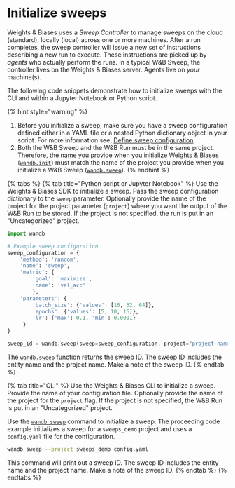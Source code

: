 # Initialize sweeps

Weights & Biases uses a _Sweep Controller_ to manage sweeps on the cloud (standard), locally (local) across one or more machines. After a run completes, the sweep controller will issue a new set of instructions describing a new run to execute. These instructions are picked up by _agents_ who actually perform the runs. In a typical W\&B Sweep, the controller lives on the Weights & Biases server. Agents live on _your_ machine(s).



The following code snippets demonstrate how to initialize sweeps with the CLI and within a Jupyter Notebook or Python script.

{% hint style="warning" %}
1. Before you initialize a sweep, make sure you have a sweep configuration defined either in a YAML file or a nested Python dictionary object in your script. For more information see, [Define sweep configuration](https://docs.wandb.ai/guides/sweeps/define-sweep-configuration).
2. Both the W\&B Sweep and the W\&B Run must be in the same project. Therefore, the name you provide when you initialize Weights & Biases ([`wandb.init`](https://docs.wandb.ai/ref/python/init)) must match the name of the project you provide when you initialize a W\&B Sweep ([`wandb.sweep`](https://docs.wandb.ai/ref/python/sweep)).
{% endhint %}

{% tabs %}
{% tab title="Python script or Jupyter Notebook" %}
Use the Weights & Biases SDK to initialize a sweep. Pass the sweep configuration dictionary to the `sweep` parameter. Optionally provide the name of the project for the project parameter (`project`) where you want the output of the W\&B Run to be stored.  If the project is not specified, the run is put in an "Uncategorized" project.

```python
import wandb

# Example sweep configuration
sweep_configuration = {
    'method': 'random',
    'name': 'sweep',
    'metric': {
        'goal': 'maximize', 
        'name': 'val_acc'
		},
    'parameters': {
        'batch_size': {'values': [16, 32, 64]},
        'epochs': {'values': [5, 10, 15]},
        'lr': {'max': 0.1, 'min': 0.0001}
     }
}

sweep_id = wandb.sweep(sweep=sweep_configuration, project="project-name")
```

The [`wandb.sweep`](https://docs.wandb.ai/ref/python/sweep) function returns the sweep ID. The sweep ID includes the entity name and the project name. Make a note of the sweep ID.
{% endtab %}

{% tab title="CLI" %}
Use the Weights & Biases CLI to initialize a sweep. Provide the name of your configuration file. Optionally provide the name of the project for the `project` flag.  If the project is not specified, the W\&B Run is put in an "Uncategorized" project.&#x20;

Use the [`wandb sweep`](https://docs.wandb.ai/ref/cli/wandb-sweep) command to initialize a sweep. The proceeding code example initializes a sweep for a `sweeps_demo` project and uses a `config.yaml` file for the configuration.

```bash
wandb sweep --project sweeps_demo config.yaml
```

This command will print out a sweep ID. The sweep ID includes the entity name and the project name. Make a note of the sweep ID.
{% endtab %}
{% endtabs %}
